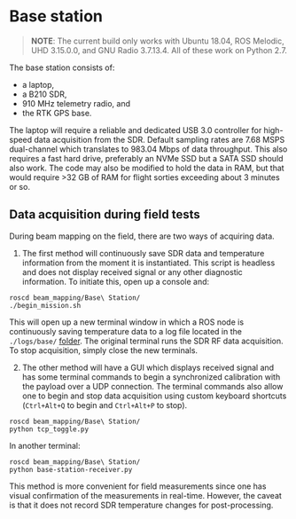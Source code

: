 # Base station

>**NOTE**: The current build only works with Ubuntu 18.04, ROS Melodic, UHD 3.15.0.0, and GNU Radio 3.7.13.4. All of these work on Python 2.7.

The base station consists of:
- a laptop, 
- a B210 SDR, 
- 910 MHz telemetry radio, and
- the RTK GPS base. 

The laptop will require a reliable and dedicated USB 3.0 controller for high-speed data acquisition from the SDR. Default sampling rates are 7.68 MSPS dual-channel which translates to 983.04 Mbps of data throughput. This also requires a fast hard drive, preferably an NVMe SSD but a SATA SSD should also work. The code may also be modified to hold the data in RAM, but that would require >32 GB of RAM for flight sorties exceeding about 3 minutes or so. 

## Data acquisition during field tests
During beam mapping on the field, there are two ways of acquiring data. 

1. The first method will continuously save SDR data and temperature information from the moment it is instantiated. This script is headless and does not display received signal or any other diagnostic information. To initiate this, open up a console and:
```
roscd beam_mapping/Base\ Station/
./begin_mission.sh
```
This will open up a new terminal window in which a ROS node is continuously saving temperature data to a log file located in the `./logs/base/` [folder](/logs/base). The original terminal runs the SDR RF data acquisition. To stop acquisition, simply close the new terminals.

2. The other method will have a GUI which displays received signal and has some terminal commands to begin a synchronized calibration with the payload over a UDP connection. The terminal commands also allow one to begin and stop data acquisition using custom keyboard shortcuts (`Ctrl+Alt+Q` to begin and `Ctrl+Alt+P` to stop). 
```
roscd beam_mapping/Base\ Station/
python tcp_toggle.py
```
In another terminal:
```
roscd beam_mapping/Base\ Station/
python base-station-receiver.py
```
This method is more convenient for field measurements since one has visual confirmation of the measurements in real-time. However, the caveat is that it does not record SDR temperature changes for post-processing. 